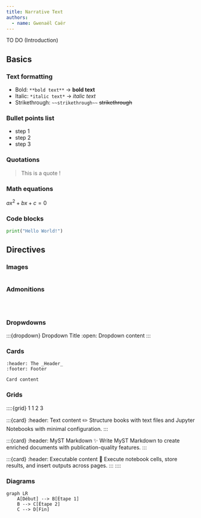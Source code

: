 ```yaml
---
title: Narrative Text
authors:
  - name: Gwenaël Caër
---
```


TO DO (Introduction)

## Basics

### Text formatting

- Bold: `**bold text**` → **bold text**  
- Italic: `*italic text*` → *italic text*  
- Strikethrough: `~~strikethrough~~` ~~strikethrough~~

### Bullet points list

* step 1
* step 2
* step 3

### Quotations

> This is a quote !

### Math equations

$ax^2 + bx + c = 0$

### Code blocks
```python
print("Hello World!")
```

## Directives

### Images

```{image} https://www.odatis-ocean.fr/fileadmin/user_upload/Logo-Odatis_fullsize.png
```

### Admonitions

```{note}
```

```{tip}
```

```{warning}
```

### Dropwdowns

:::{dropdown} Dropdown Title
:open:
Dropdown content
:::

### Cards

```{card} Card title
:header: The _Header_
:footer: Footer

Card content
```

### Grids

::::{grid} 1 1 2 3

:::{card}
:header: Text content ✏️
Structure books with text files and Jupyter Notebooks with minimal configuration.
:::

:::{card}
:header: MyST Markdown ✨
Write MyST Markdown to create enriched documents with publication-quality features.
:::

:::{card}
:header: Executable content 🔁
Execute notebook cells, store results, and insert outputs across pages.
:::
::::

### Diagrams

```{mermaid}
graph LR
    A[Début] --> B[Étape 1]
    B --> C[Étape 2]
    C --> D[Fin]
```